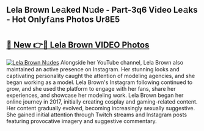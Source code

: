 ## Lela Brown Le𝚊ked N𝚞de - Part-3q6 Video Le𝚊ks - Hot Onlyf𝚊ns Photos Ur8E5

# <h2><a href="http://ac37765.deff.icu/?id=Lela+Brown">🔗 New 👉🔴 Lela Brown VIDEO Photos</a></h2>

[![Lela Brown N𝚞des](https://i.imgur.com/rIISA9y.gif)](http://ac37765.deff.icu/?id=Lela+Brown)
Alongside her YouTube channel, Lela Brown also maintained an active presence on Instagram. Her stunning looks and captivating personality caught the attention of modeling agencies, and she began working as a model. Lela Brown's Instagram following continued to grow, and she used the platform to engage with her fans, share her experiences, and showcase her modeling work. Lela Brown began her online journey in 2017, initially creating cosplay and gaming-related content. Her content gradually evolved, becoming increasingly sexually suggestive. She gained initial attention through Twitch streams and Instagram posts featuring provocative imagery and suggestive commentary.

